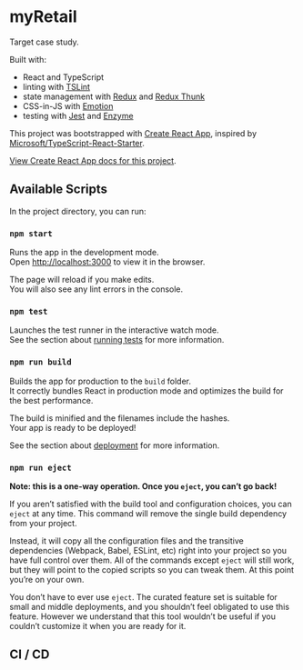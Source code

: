 # myRetail

Target case study.

Built with:

- React and TypeScript
- linting with [TSLint](https://github.com/palantir/tslint)
- state management with [Redux](https://github.com/reactjs/react-redux) and [Redux Thunk](https://github.com/reduxjs/redux-thunk)
- CSS-in-JS with [Emotion](https://github.com/emotion-js/emotion)
- testing with [Jest](https://facebook.github.io/jest/) and [Enzyme](http://airbnb.io/enzyme/)

This project was bootstrapped with [Create React App](https://github.com/facebook/create-react-app), inspired by [Microsoft/TypeScript-React-Starter](https://github.com/Microsoft/TypeScript-React-Starter/).

[View Create React App docs for this project](/CRA.md).

## Available Scripts

In the project directory, you can run:

### `npm start`

Runs the app in the development mode.<br>
Open [http://localhost:3000](http://localhost:3000) to view it in the browser.

The page will reload if you make edits.<br>
You will also see any lint errors in the console.

### `npm test`

Launches the test runner in the interactive watch mode.<br>
See the section about [running tests](#running-tests) for more information.

### `npm run build`

Builds the app for production to the `build` folder.<br>
It correctly bundles React in production mode and optimizes the build for the best performance.

The build is minified and the filenames include the hashes.<br>
Your app is ready to be deployed!

See the section about [deployment](#deployment) for more information.

### `npm run eject`

**Note: this is a one-way operation. Once you `eject`, you can’t go back!**

If you aren’t satisfied with the build tool and configuration choices, you can `eject` at any time. This command will remove the single build dependency from your project.

Instead, it will copy all the configuration files and the transitive dependencies (Webpack, Babel, ESLint, etc) right into your project so you have full control over them. All of the commands except `eject` will still work, but they will point to the copied scripts so you can tweak them. At this point you’re on your own.

You don’t have to ever use `eject`. The curated feature set is suitable for small and middle deployments, and you shouldn’t feel obligated to use this feature. However we understand that this tool wouldn’t be useful if you couldn’t customize it when you are ready for it.

## CI / CD

